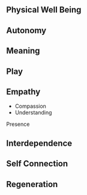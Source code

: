 ## Physical Well Being
## Autonomy
## Meaning
## Play
## Empathy
* Compassion
* Understanding

Presence
## Interdependence
## Self Connection
## Regeneration
